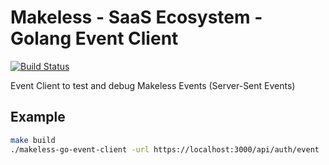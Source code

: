 # Makeless - SaaS Ecosystem - Golang Event Client

[![Build Status](https://ci.loeffel.io/api/badges/makeless/makeless-go-event-client/status.svg)](https://ci.loeffel.io/makeless/makeless-go-event-client)

Event Client to test and debug Makeless Events (Server-Sent Events)

## Example

```bash
make build
./makeless-go-event-client -url https://localhost:3000/api/auth/event
```